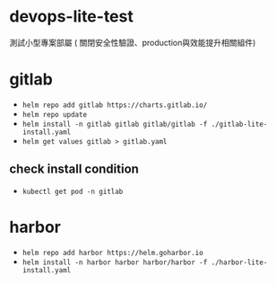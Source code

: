 # devops-lite-test
測試小型專案部屬 ( 關閉安全性驗證、production與效能提升相關組件)

# gitlab
* `helm repo add gitlab https://charts.gitlab.io/`
* `helm repo update`
* `helm install -n gitlab gitlab gitlab/gitlab -f ./gitlab-lite-install.yaml`
* `helm get values gitlab > gitlab.yaml`

## check install condition
* `kubectl get pod -n gitlab`

# harbor
* `helm repo add harbor https://helm.goharbor.io`
* `helm install -n harbor harbor harbor/harbor -f ./harbor-lite-install.yaml`
